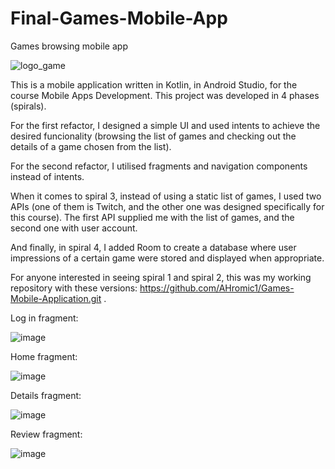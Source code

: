 # Final-Games-Mobile-App
Games browsing mobile app

![logo_game](https://github.com/AHromic1/Final-Games-Mobile-App/assets/115954313/53b75fea-2bab-49b1-b60f-ff60bf3c73c0)


This is a mobile application written in Kotlin, in Android Studio, for the course Mobile Apps Development. This project was developed in 4 phases (spirals). 

For the first refactor, I designed a simple UI and used intents to achieve the desired funcionality (browsing the list of games and checking out the details of a game chosen from the list). 

For the second refactor, I utilised fragments and navigation components instead
of intents. 

When it comes to spiral 3, instead of using a static list of games, I used two APIs (one of them is Twitch, and the other one was designed specifically for this course). The first API
supplied me with the list of games, and the second one with user account. 

And finally, in spiral 4, I added Room to create a database where user impressions of a certain game were stored and displayed when appropriate. 

For anyone interested in seeing spiral 1 and spiral 2, this was my working repository with these versions: https://github.com/AHromic1/Games-Mobile-Application.git .


Log in fragment:


![image](https://github.com/AHromic1/Final-Games-Mobile-App/assets/115954313/59eecb33-cb35-4859-a9bf-5b190bf6c3f6)


Home fragment: 


![image](https://github.com/AHromic1/Final-Games-Mobile-App/assets/115954313/e25b97c8-b6ee-4805-b17f-8b5246dda726)


Details fragment:


![image](https://github.com/AHromic1/Final-Games-Mobile-App/assets/115954313/dd210150-f21f-4fb4-84e7-107edb72696f)


Review fragment:


![image](https://github.com/AHromic1/Final-Games-Mobile-App/assets/115954313/3b4a18a0-89a0-4606-8f98-a4f87ed81903)





